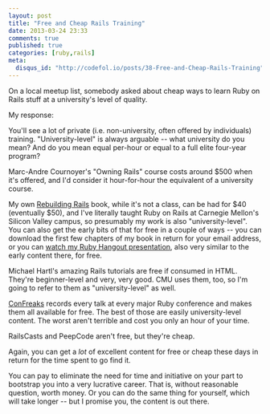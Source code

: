 ```yaml
---
layout: post
title: "Free and Cheap Rails Training"
date: 2013-03-24 23:33
comments: true
published: true
categories: [ruby,rails]
meta:
  disqus_id: "http://codefol.io/posts/38-Free-and-Cheap-Rails-Training"
---
```

On a local meetup list, somebody asked about cheap ways to learn Ruby on Rails stuff at a university's level of quality.

My response:

You'll see a lot of private (i.e. non-university, often offered by individuals) training.  "University-level" is always arguable -- what university do you mean?  And do you mean equal per-hour or equal to a full elite four-year program?

Marc-Andre Cournoyer's "Owning Rails" course costs around $500 when it's offered, and I'd consider it hour-for-hour the equivalent of a university course.

My own <a href="http://rebuilding-rails.com">Rebuilding Rails</a> book, while it's not a class, can be had for $40 (eventually $50), and I've literally taught Ruby on Rails at Carnegie Mellon's Silicon Valley campus, so presumably my work is also "university-level".  You can also get the early bits of that for free in a couple of ways -- you can download the first few chapters of my book in return for your email address, or you can <a href="http://www.youtube.com/watch?v=evDJMLb1d28&feature=youtu.be">watch my Ruby Hangout presentation</a>, also very similar to the early content there, for free.

Michael Hartl's amazing Rails tutorials are free if consumed in HTML.  They're beginner-level and very, very good.  CMU uses them, too, so I'm going to refer to them as "university-level" as well.

<a href="http://confreaks.com">ConFreaks</a> records every talk at every major Ruby conference and makes them all available for free.  The best of those are easily university-level content.  The worst aren't terrible and cost you only an hour of your time.

RailsCasts and PeepCode aren't free, but they're cheap.

Again, you can get a *lot* of excellent content for free or cheap these days in return for the time spent to go find it.

You can pay to eliminate the need for time and initiative on your part to bootstrap you into a very lucrative career.  That is, without reasonable question, worth money.  Or you can do the same thing for yourself, which will take longer -- but I promise you, the content is out there.

